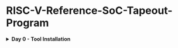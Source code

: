 # RISC-V-Reference-SoC-Tapeout-Program

<details>
<summary><b>Day 0 - Tool Installation</b></summary>

Understanding the flow of the tapeout program.  

The 4 major outputs i.e. the output of the "c"-code, the verilog code, the SoC output and the output of the tapeout chip should be the same. Basically the functionality is being checked at 4 major stages of the asic flow ensuring that the final product is in terms with the design application.  

**Yosys**

**Iverilog**

**GTKWave**

</details>
